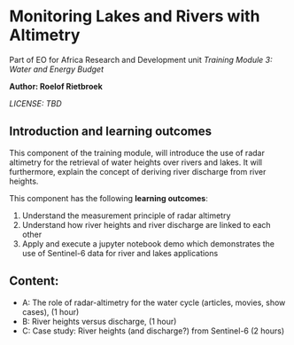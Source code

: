 # Monitoring Lakes and Rivers with Altimetry

Part of EO for Africa Research and Development unit *Training Module 3: Water and Energy Budget*

**Author: Roelof Rietbroek**

*LICENSE: TBD*

## Introduction and learning outcomes
This component of the training module, will introduce the use of radar altimetry for the retrieval of water heights over rivers and lakes. It will furthermore, explain the concept of deriving river discharge from river heights.

This component has the following **learning outcomes**:
1. Understand the measurement principle of radar altimetry
2. Understand how river heights and river discharge are linked to each other
3. Apply and execute a jupyter notebook demo which demonstrates the use of Sentinel-6 data for river and lakes applications 

## Content:

* A: The role of radar-altimetry for the water cycle (articles, movies, show cases), (1 hour)
* B: River heights versus discharge, (1 hour)
* C: Case study: River heights (and discharge?) from Sentinel-6 (2 hours)
